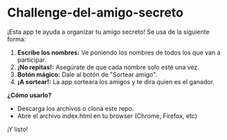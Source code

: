 # Challenge-del-amigo-secreto

¡Esta app te ayuda a organizar tu amigo secreto! Se usa de la siguiente forma:

1.  **Escribe los nombres:** Ve poniendo los nombres de todos los que van a participar.
2.  **¡No repitas!:** Asegúrate de que cada nombre solo esté una vez.
3.  **Botón mágico:** Dale al botón de "Sortear amigo".
4.  **¡A sortear!:** La app sorteara los amigos y te dira quien es el ganador.

**¿Cómo usarlo?**
* Descarga los archivos o clona este repo.
* Abre el archivo index.html en tu browser (Chrome, Firefox, etc)

¡Y listo!
